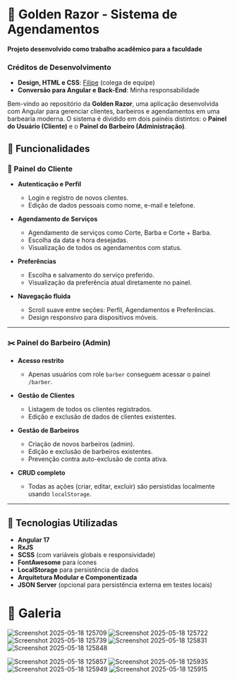 # 💈 Golden Razor - Sistema de Agendamentos
**Projeto desenvolvido como trabalho acadêmico para a faculdade**  

### Créditos de Desenvolvimento  
- **Design, HTML e CSS**: [Filipe](https://github.com/Lipeh011) (colega de equipe)  
- **Conversão para Angular e Back-End**: Minha responsabilidade
  
Bem-vindo ao repositório da **Golden Razor**, uma aplicação desenvolvida com Angular para gerenciar clientes, barbeiros e agendamentos em uma barbearia moderna. O sistema é dividido em dois painéis distintos: o **Painel do Usuário (Cliente)** e o **Painel do Barbeiro (Administração)**.


## 🚀 Funcionalidades


### 👤 Painel do Cliente


- **Autenticação e Perfil**
  - Login e registro de novos clientes.
  - Edição de dados pessoais como nome, e-mail e telefone.

- **Agendamento de Serviços**
  - Agendamento de serviços como Corte, Barba e Corte + Barba.
  - Escolha da data e hora desejadas.
  - Visualização de todos os agendamentos com status.

- **Preferências**
  - Escolha e salvamento do serviço preferido.
  - Visualização da preferência atual diretamente no painel.

- **Navegação fluida**
  - Scroll suave entre seções: Perfil, Agendamentos e Preferências.
  - Design responsivo para dispositivos móveis.

---

### ✂️ Painel do Barbeiro (Admin)


- **Acesso restrito**
  - Apenas usuários com role `barber` conseguem acessar o painel `/barber`.

- **Gestão de Clientes**
  - Listagem de todos os clientes registrados.
  - Edição e exclusão de dados de clientes existentes.

- **Gestão de Barbeiros**
  - Criação de novos barbeiros (admin).
  - Edição e exclusão de barbeiros existentes.
  - Prevenção contra auto-exclusão de conta ativa.

- **CRUD completo**
  - Todas as ações (criar, editar, excluir) são persistidas localmente usando `localStorage`.


---

## 🧪 Tecnologias Utilizadas

- **Angular 17**
- **RxJS**
- **SCSS** (com variáveis globais e responsividade)
- **FontAwesome** para ícones
- **LocalStorage** para persistência de dados
- **Arquitetura Modular e Componentizada**
- **JSON Server** (opcional para persistência externa em testes locais)

# 💈 Galeria

![Screenshot 2025-05-18 125709](https://github.com/user-attachments/assets/47a868dd-1eed-408e-8473-1e4b96ba0cc8)
![Screenshot 2025-05-18 125722](https://github.com/user-attachments/assets/7293a994-b9c3-4691-ac89-c3ad8d625969)
![Screenshot 2025-05-18 125739](https://github.com/user-attachments/assets/6f052b4b-e860-4f89-936b-baf398ccac69)
![Screenshot 2025-05-18 125831](https://github.com/user-attachments/assets/b43889e6-3112-4dd4-afad-a7eb7ae21319)
![Screenshot 2025-05-18 125848](https://github.com/user-attachments/assets/8acd0495-aa4d-4c96-ab79-34f95a2a4dfd)

![Screenshot 2025-05-18 125857](https://github.com/user-attachments/assets/bd106cda-a3d7-4910-b67e-e76ba90923ff)
![Screenshot 2025-05-18 125935](https://github.com/user-attachments/assets/4ed8d96a-0744-4af7-8e8d-913bbfd2c16d)
![Screenshot 2025-05-18 125949](https://github.com/user-attachments/assets/c253dd5a-57d8-489b-ad96-62238481f3c6)
![Screenshot 2025-05-18 125915](https://github.com/user-attachments/assets/e8352cbb-8454-4e18-89dd-52ebbf6aae26)

